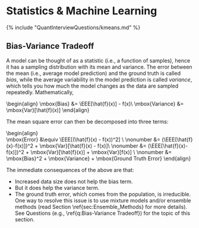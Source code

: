 # Statistics & Machine Learning
{% include "QuantInterviewQuestions/kmeans.md" %}


## Bias-Variance Tradeoff
A model can be thought of as a statistic (i.e., a function of samples), hence it has a sampling distribution with its mean and variance. The error between the mean (i.e., average model prediction) and the ground truth is called *bias*, while the average variability in the model prediction is called *variance*, which tells you how much the model changes as the data are sampled repeatedly. Mathematically,

\begin{align}
	\mbox{Bias} &= \EEE[\hat{f}(x)] - f(x)\\
	\mbox{Variance} &= \mbox{Var}[\hat{f}(x)]
\end{align}

The mean square error can then be decomposed into three terms:

\begin{align}	
	\mbox{Error} &\equiv \EEE[(\hat{f}(x) - f(x))^2] \\ \nonumber
	&= (\EEE[\hat{f}(x)-f(x)])^2 + \mbox{Var}[\hat{f}(x) - f(x)]\\ \nonumber
	&= (\EEE[\hat{f}(x)-f(x)])^2 + \mbox{Var}[\hat{f}(x)] + \mbox{Var}[f(x)] \\ \nonumber
	&= \mbox{Bias}^2 + \mbox{Variance} + \mbox{Ground Truth Error}
\end{align}

The immediate consequences of the above are that:

- Increased data size does not help the bias term.
- But it does help the variance term.
- The ground truth error, which comes from the population, is irreducible. One way to resolve this issue is to use mixture models and/or ensemble methods (read Section \ref{sec:Ensemble_Methods} for more details). See Questions (e.g., \ref{q:Bias-Variance Tradeoff}) for the topic of this section.

